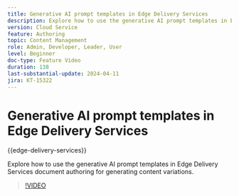```yaml
---
title: Generative AI prompt templates in Edge Delivery Services
description: Explore how to use the generative AI prompt templates in Edge Delivery Services document authoring for generating content variations.
version: Cloud Service
feature: Authoring
topic: Content Management
role: Admin, Developer, Leader, User
level: Beginner
doc-type: Feature Video
duration: 138
last-substantial-update: 2024-04-11
jira: KT-15322
---
```



# Generative AI prompt templates in Edge Delivery Services

{{edge-delivery-services}}

Explore how to use the generative AI prompt templates in Edge Delivery Services document authoring for generating content variations.

>[!VIDEO](https://video.tv.adobe.com/v/3428307/?learn=on)
